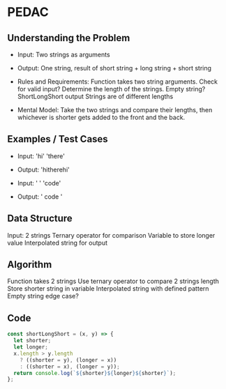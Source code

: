 # PEDAC

## Understanding the Problem

- Input:
  Two strings as arguments

- Output:
  One string, result of short string + long string + short string

- Rules and Requirements:
  Function takes two string arguments.
  Check for valid input?
  Determine the length of the strings.
  Empty string?
  ShortLongShort output
  Strings are of different lengths

- Mental Model:
  Take the two strings and compare their lengths, then whichever is shorter gets added to the front and the back.

## Examples / Test Cases

- Input: 'hi' 'there'
- Output: 'hitherehi'

- Input: ' ' 'code'
- Output: ' code '

## Data Structure

Input: 2 strings
Ternary operator for comparison
Variable to store longer value
Interpolated string for output

## Algorithm

Function takes 2 strings
Use ternary operator to compare 2 strings length
Store shorter string in variable
Interpolated string with defined pattern
Empty string edge case?

## Code

```js
const shortLongShort = (x, y) => {
  let shorter;
  let longer;
  x.length > y.length
    ? ((shorter = y), (longer = x))
    : ((shorter = x), (longer = y));
  return console.log(`${shorter}${longer}${shorter}`);
};
```
